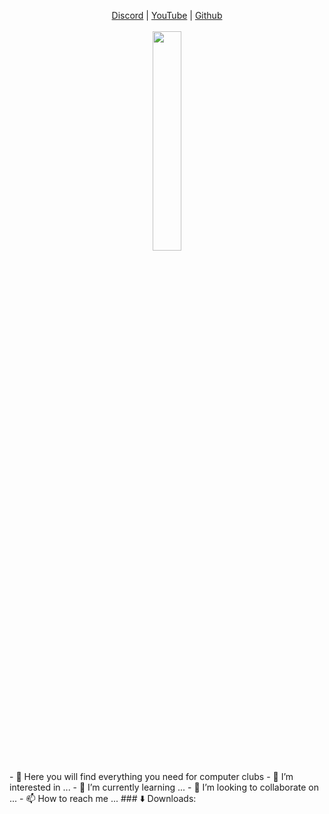 <p align='center'>
  <a href="https://discord.gg/kaneki">Discord</a> |
  <a href="https://www.youtube.com/channel/UC-XII5SSqbMOF1UX3N0Gl8g" >YouTube</a> |
  <a href="https://github.com/KanekiWeb">Github</a><br><br>
  <img src="https://cdn.dribbble.com/users/592674/screenshots/4606470/shot05.gif" style="width: 30%" >
</p>
- 👋 Here you will find everything you need for computer clubs
- 👀 I’m interested in ...
- 🌱 I’m currently learning ...
- 💞️ I’m looking to collaborate on ...
- 📫 How to reach me ...
### ⬇️ Downloads:
<!---
meteor2024/meteor2024 is a ✨ special ✨ repository because its `README.md` (this file) appears on your GitHub profile.
You can click the Preview link to take a look at your changes.
--->
